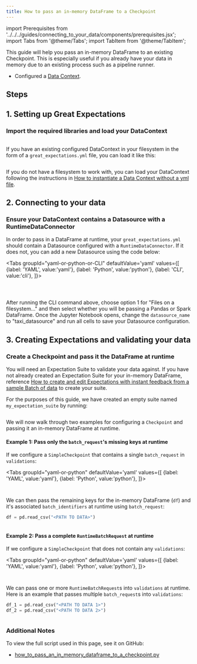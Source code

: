```yaml
---
title: How to pass an in-memory DataFrame to a Checkpoint
---
```


import Prerequisites from '../../../guides/connecting_to_your_data/components/prerequisites.jsx';
import Tabs from '@theme/Tabs';
import TabItem from '@theme/TabItem';

This guide will help you pass an in-memory DataFrame to an existing Checkpoint.
This is especially useful if you already have your data in memory due to an existing process such as a pipeline runner.


<Prerequisites>

- Configured a [Data Context](../../../tutorials/getting_started/initialize_a_data_context.md).

</Prerequisites>

## Steps

## 1. Setting up Great Expectations
### Import the required libraries and load your DataContext



```python file=../../../../tests/integration/docusaurus/validation/checkpoints/how_to_pass_an_in_memory_dataframe_to_a_checkpoint.py#L1-L5
```

If you have an existing configured DataContext in your filesystem in the form of a `great_expectations.yml` file, you can load it like this:

```python file=../../../../tests/integration/docusaurus/validation/checkpoints/how_to_pass_an_in_memory_dataframe_to_a_checkpoint.py#L7
```

If you do not have a filesystem to work with, you can load your DataContext following the instructions in [How to instantiate a Data Context without a yml file](../../setup/configuring_data_contexts/how_to_instantiate_a_data_context_without_a_yml_file.md).

## 2. Connecting to your data
### Ensure your DataContext contains a Datasource with a RuntimeDataConnector

In order to pass in a DataFrame at runtime, your `great_expectations.yml` should contain a Datasource configured with a `RuntimeDataConnector`. If it does not, you can add a new Datasource using the code below:

<Tabs
  groupId="yaml-or-python-or-CLI"
  defaultValue='yaml'
  values={[
  {label: 'YAML', value:'yaml'},
  {label: 'Python', value:'python'},
  {label: 'CLI', value:'cli'},
  ]}>
<TabItem value="yaml">

```python file=../../../../tests/integration/docusaurus/validation/checkpoints/how_to_pass_an_in_memory_dataframe_to_a_checkpoint.py#L10-L23
```

</TabItem>
<TabItem value="python">

```python file=../../../../tests/integration/docusaurus/validation/checkpoints/how_to_pass_an_in_memory_dataframe_to_a_checkpoint.py#L28-L43
```

</TabItem>
<TabItem value="cli">

```python file=../../../../tests/integration/docusaurus/validation/checkpoints/how_to_pass_an_in_memory_dataframe_to_a_checkpoint.py#L51
```

After running the CLI command above, choose option 1 for "Files on a filesystem..." and then select whether you will be passing a Pandas or Spark DataFrame. Once the Jupyter Notebook opens, change the `datasource_name` to "taxi_datasource" and run all cells to save your Datasource configuration.

</TabItem>
</Tabs>

## 3. Creating Expectations and validating your data
### Create a Checkpoint and pass it the DataFrame at runtime

You will need an Expectation Suite to validate your data against. If you have not already created an Expectation Suite for your in-memory DataFrame, reference [How to create and edit Expectations with instant feedback from a sample Batch of data](../../expectations/how_to_create_and_edit_expectations_with_instant_feedback_from_a_sample_batch_of_data.md) to create your suite.

For the purposes of this guide, we have created an empty suite named `my_expectation_suite` by running:

```python file=../../../../tests/integration/docusaurus/validation/checkpoints/how_to_pass_an_in_memory_dataframe_to_a_checkpoint.py#L58
```

We will now walk through two examples for configuring a `Checkpoint` and passing it an in-memory DataFrame at runtime.

#### Example 1: Pass only the `batch_request`'s missing keys at runtime 

If we configure a `SimpleCheckpoint` that contains a single `batch_request` in `validations`:

<Tabs
  groupId="yaml-or-python"
  defaultValue='yaml'
  values={[
  {label: 'YAML', value:'yaml'},
  {label: 'Python', value:'python'},
  ]}>
<TabItem value="yaml">

```python file=../../../../tests/integration/docusaurus/validation/checkpoints/how_to_pass_an_in_memory_dataframe_to_a_checkpoint.py#L61-L72
```

</TabItem>
<TabItem value="python">

```python file=../../../../tests/integration/docusaurus/validation/checkpoints/how_to_pass_an_in_memory_dataframe_to_a_checkpoint.py#L77-L92
```

</TabItem>
</Tabs>

We can then pass the remaining keys for the in-memory DataFrame (`df`) and it's associated `batch_identifiers` at runtime using `batch_request`:

```python
df = pd.read_csv("<PATH TO DATA>")
```

```python file=../../../../tests/integration/docusaurus/validation/checkpoints/how_to_pass_an_in_memory_dataframe_to_a_checkpoint.py#L104-L112
```

#### Example 2: Pass a complete `RuntimeBatchRequest` at runtime

If we configure a `SimpleCheckpoint` that does not contain any `validations`:

<Tabs
  groupId="yaml-or-python"
  defaultValue='yaml'
  values={[
  {label: 'YAML', value:'yaml'},
  {label: 'Python', value:'python'},
  ]}>
<TabItem value="yaml">

```python file=../../../../tests/integration/docusaurus/validation/checkpoints/how_to_pass_an_in_memory_dataframe_to_a_checkpoint.py#L118-L124
```

</TabItem>
<TabItem value="python">

```python file=../../../../tests/integration/docusaurus/validation/checkpoints/how_to_pass_an_in_memory_dataframe_to_a_checkpoint.py#L129-L135
```

</TabItem>
</Tabs>

We can pass one or more `RuntimeBatchRequest`s into `validations` at runtime. Here is an example that passes multiple `batch_request`s into `validations`:

```python
df_1 = pd.read_csv("<PATH TO DATA 1>")
df_2 = pd.read_csv("<PATH TO DATA 2>")
```

```python file=../../../../tests/integration/docusaurus/validation/checkpoints/how_to_pass_an_in_memory_dataframe_to_a_checkpoint.py#L148-L170
```

### Additional Notes
To view the full script used in this page, see it on GitHub:
- [how_to_pass_an_in_memory_dataframe_to_a_checkpoint.py](https://github.com/great-expectations/great_expectations/tree/develop/tests/integration/docusaurus/validation/checkpoints/how_to_pass_an_in_memory_dataframe_to_a_checkpoint.py)
